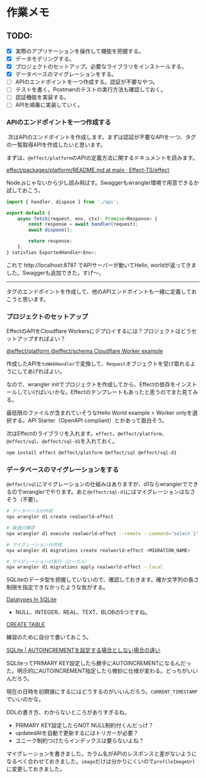 # 作業メモ

## TODO:

- [x] 実際のアプリケーションを操作して機能を把握する。
- [x] データモデリングする。
- [x] プロジェクトのセットアップ。必要なライブラリをインストールする。
- [x] データベースのマイグレーションをする。
- [ ] APIのエンドポイントを一つ作成する。認証が不要なやつ。
- [ ] テストを書く。Postmanのテストの実行方法も確認しておく。
- [ ] 認証機能を実装する。
- [ ] APIを順番に実装していく。

### APIのエンドポイントを一つ作成する

 次はAPIのエンドポイントを作成します。まずは認証が不要なAPIを一つ、タグの一覧取得APIを作成したいと思います。

まずは、`@effect/platform`のAPIの定義方法に関するドキュメントを読みます。

[effect/packages/platform/README.md at main · Effect-TS/effect](https://github.com/Effect-TS/effect/blob/main/packages/platform/README.md)

Node.jsじゃないから少し読み飛ばす。Swaggerもwrangler環境で用意できるか試しておこう。

```ts
import { handler, dispose } from './api';

export default {
	async fetch(request, env, ctx): Promise<Response> {
		const response = await handler(request);
		await dispose();

		return response;
	},
} satisfies ExportedHandler<Env>;
```

これで http://localhost:8787 でAPIサーバーが動いてHello, worldが返ってきました。Swaggerも追加できた。すげ〜。

---

タグのエンドポイントを作成して、他のAPIエンドポイントも一緒に定義しておこうと思います。

### プロジェクトのセットアップ

EffectのAPIをCloudflare Workersにデプロイするには？プロジェクトはどうセットアップすればよい？

[@effect/platform @effect/schema Cloudflare Worker example](https://gist.github.com/Fredx87/68b2d86caa309d96f27884a4ae9ff71f)

作成したAPIを`toWebHandler`で変換して、`Request`オブジェクトを受け取れるようにしてあげればよい。

なので、wrangler initでプロジェクトを作成してから、Effectの依存をインストールしていけばいいかな。Effectのテンプレートもあったと思うのでまた見てみる。

最低限のファイルが含まれていそうなHello World example > Worker onlyを選択する。API Starter（OpenAPI compliant）とかあって面白そう。

次はEffectのライブラリを入れます。`effect`、`@effect/platform`、`@effect/sql`、`@effect/sql-d1`を入れておく。

```bash
npm install effect @effect/platform @effect/sql @effect/sql-d1
```

### データベースのマイグレーションをする

`@effect/sql`にマイグレーションの仕組みはありますが、d1ならwranglerでできるのでwranglerでやります。あと`@effect/sql-d1`にはマイグレーションはなさそう（不要）。

```bash
# データベースの作成
npx wrangler d1 create realworld-effect

# 疎通の確認
npx wrangler d1 execute realworld-effect --remote --command="select 1"

# マイグレーションの作成
npx wrangler d1 migrations create realworld-effect <MIGRATION_NAME>

# マイグレーションの実行（ローカル）
npx wrangler d1 migrations apply realworld-effect --local
```

SQLiteのデータ型を把握していないので、確認しておきます。確か文字列の長さ制限を指定できなかったような気がする。

[Datatypes In SQLite](https://www.sqlite.org/datatype3.html)

- NULL、INTEGER、REAL、TEXT、BLOBの5つですね。

[CREATE TABLE](https://sqlite.org/lang_createtable.html)

練習のために自分で書いておこう。

[SQLite | AUTOINCREMENTを設定する場合としない場合の違い](https://www.javadrive.jp/sqlite/table/index9.html)

SQLiteってPRIMARY KEY設定したら勝手にAUTOINCREMENTになるんだった。明示的にAUTOINCREMENT指定したら微妙に仕様が変わる。どっちがいいんだろう。

現在の日時を初期値にするにはどうするのがいいんだろう。`CURRENT_TIMESTAMP`でいいのかな。

DDLの書き方、わからないところがありすぎるね。

- PRIMARY KEY設定したらNOT NULL制約付くんだっけ？
- updatedAtを自動で更新するにはトリガーが必要？
- ユニーク制約つけたらインデックスは要らないよね？

マイグレーションを書きました。カラム名がAPIのレスポンスと差がないようになるべく合わせておきました。`image`だけは分かりにくいので`profileImageUrl`に変更しておきました。
